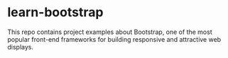 # learn-bootstrap

This repo contains project examples about Bootstrap, one of the most popular front-end frameworks for building responsive and attractive web displays.
